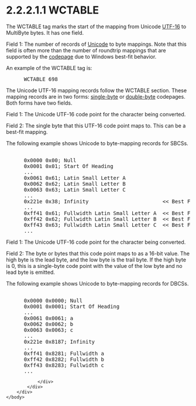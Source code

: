 <html dir="LTR" xmlns:mshelp="http://msdn.microsoft.com/mshelp" xmlns:ddue="http://ddue.schemas.microsoft.com/authoring/2003/5" xmlns:xlink="http://www.w3.org/1999/xlink" xmlns:tool="http://www.microsoft.com/tooltip">
    <head>
        <meta http-equiv="Content-Type" content="text/html; CHARSET=utf-8"></meta>
        <meta name="save" content="history"></meta>
        <title>2.2.2.1.1 WCTABLE</title>
        <xml>
            <mshelp:toctitle title="2.2.2.1.1 WCTABLE"></mshelp:toctitle>
            <mshelp:rltitle title="[MS-UCODEREF]: WCTABLE"></mshelp:rltitle>
            <mshelp:keyword index="A" term="d1980631-6401-428e-a49d-d71394be7da8"></mshelp:keyword>
            <mshelp:attr name="DCSext.ContentType" value="open specification"></mshelp:attr>
            <mshelp:attr name="AssetID" value="d1980631-6401-428e-a49d-d71394be7da8"></mshelp:attr>
            <mshelp:attr name="TopicType" value="kbRef"></mshelp:attr>
            <mshelp:attr name="DCSext.Title" value="[MS-UCODEREF]: WCTABLE" />
        </xml>
    </head>
    <body>
        <div id="header">
            <h1 class="heading">2.2.2.1.1 WCTABLE</h1>
        </div>
        <div id="mainSection">
            <div id="mainBody">
                <div id="allHistory" class="saveHistory"></div>
                <div id="sectionSection0" class="section" name="collapseableSection">
                    

<p>The WCTABLE tag marks the start of the mapping from Unicode <a href="484e8ed3-152b-4300-9527-7efade6d6491.html#gt_4c9eef52-69d4-43e7-ac04-ff1fe43a94fb">UTF-16</a> to MultiByte bytes.
It has one field.</p>

<p>Field 1: The number of records of <a href="484e8ed3-152b-4300-9527-7efade6d6491.html#gt_c305d0ab-8b94-461a-bd76-13b40cb8c4d8">Unicode</a> to byte mappings.
Note that this field is often more than the number of roundtrip mappings that
are supported by the <a href="484e8ed3-152b-4300-9527-7efade6d6491.html#gt_210637d9-9634-4652-a935-ded3cd434f38">codepage</a>
due to Windows best-fit behavior.</p>

<p>An example of the WCTABLE tag is:</p>

<dl>
<dd>
<div><pre> WCTABLE 698
</pre></div>
</dd></dl>

<p>The Unicode UTF-16 mapping records follow the WCTABLE
section. These mapping records are in two forms: <a href="484e8ed3-152b-4300-9527-7efade6d6491.html#gt_df486a90-bdb0-4131-a87b-0c91b43ec1d9">single-byte</a> or <a href="484e8ed3-152b-4300-9527-7efade6d6491.html#gt_f4852631-44aa-45e8-b1c8-34bb299a10e1">double-byte</a> codepages. Both
forms have two fields.</p>

<p>Field 1: The Unicode UTF-16 code point for the character
being converted.</p>

<p>Field 2: The single byte that this UTF-16 code point maps
to. This can be a best-fit mapping.</p>

<p>The following example shows Unicode to byte-mapping records
for SBCSs.</p>

<dl>
<dd>
<div><pre>  
 0x0000 0x00; Null
 0x0001 0x01; Start Of Heading
 ...
 0x0061 0x61; Latin Small Letter A
 0x0062 0x62; Latin Small Letter B
 0x0063 0x63; Latin Small Letter C
 ...
 0x221e 0x38; Infinity                        &lt;&lt; Best Fit Mapping
 ...
 0xff41 0x61; Fullwidth Latin Small Letter A  &lt;&lt; Best Fit Mapping
 0xff42 0x62; Fullwidth Latin Small Letter B  &lt;&lt; Best Fit Mapping
 0xff43 0x63; Fullwidth Latin Small Letter C  &lt;&lt; Best Fit Mapping
 ...
</pre></div>
</dd></dl>

<p>Field 1: The Unicode UTF-16 code point for the character
being converted.</p>

<p>Field 2: The byte or bytes that this code point maps to as a
16-bit value. The high byte is the lead byte, and the low byte is the trail
byte. If the high byte is 0, this is a single-byte code point with the value of
the low byte and no lead byte is emitted.</p>

<p>The following example shows Unicode to byte-mapping records
for DBCSs.</p>

<dl>
<dd>
<div><pre>  
 0x0000 0x0000; Null
 0x0001 0x0001; Start Of Heading
 ...
 0x0061 0x0061; a
 0x0062 0x0062; b
 0x0063 0x0063; c
 ...
 0x221e 0x8187; Infinity
 ...
 0xff41 0x8281; Fullwidth a
 0xff42 0x8282; Fullwidth b
 0xff43 0x8283; Fullwidth c
 ...
</pre></div>
</dd></dl>


                </div>
            </div>
        </div>
    </body>
</html>